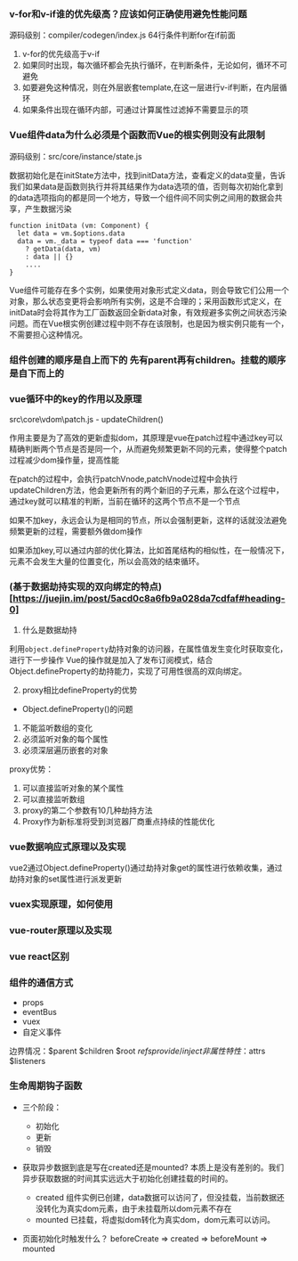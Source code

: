 ### v-for和v-if谁的优先级高？应该如何正确使用避免性能问题
源码级别：compiler/codegen/index.js  64行条件判断for在if前面
1. v-for的优先级高于v-if 
2. 如果同时出现，每次循环都会先执行循环，在判断条件，无论如何，循环不可避免
3. 如要避免这种情况，则在外层嵌套template,在这一层进行v-if判断，在内层循环
4. 如果条件出现在循环内部，可通过计算属性过滤掉不需要显示的项

### Vue组件data为什么必须是个函数而Vue的根实例则没有此限制
源码级别：src/core/instance/state.js

数据初始化是在initState方法中，找到initData方法，查看定义的data变量，告诉我们如果data是函数则执行并将其结果作为data选项的值，否则每次初始化拿到的data选项指向的都是同一个地方，导致一个组件间不同实例之间用的数据会共享，产生数据污染
```
function initData (vm: Component) {
  let data = vm.$options.data
  data = vm._data = typeof data === 'function'
    ? getData(data, vm)
    : data || {}
    ....
}
```
Vue组件可能存在多个实例，如果使用对象形式定义data，则会导致它们公用一个对象，那么状态变更将会影响所有实例，这是不合理的；采用函数形式定义，在initData时会将其作为工厂函数返回全新data对象，有效规避多实例之间状态污染问题。而在Vue根实例创建过程中则不存在该限制，也是因为根实例只能有一个，不需要担心这种情况。

### 组件创建的顺序是自上而下的 先有parent再有children。挂载的顺序是自下而上的
### vue循环中的key的作用以及原理
src\core\vdom\patch.js - updateChildren()

作用主要是为了高效的更新虚拟dom，其原理是vue在patch过程中通过key可以精确判断两个节点是否是同一个，从而避免频繁更新不同的元素，使得整个patch过程减少dom操作量，提高性能

在patch的过程中，会执行patchVnode,patchVnode过程中会执行updateChildren方法，他会更新所有的两个新旧的子元素，那么在这个过程中，通过key就可以精准的判断，当前在循环的这两个节点不是一个节点

如果不加key，永远会认为是相同的节点，所以会强制更新，这样的话就没法避免频繁更新的过程，需要额外做dom操作

如果添加key,可以通过内部的优化算法，比如首尾结构的相似性，在一般情况下，元素不会发生大量的位置变化，所以会高效的结束循环。


### (基于数据劫持实现的双向绑定的特点)[https://juejin.im/post/5acd0c8a6fb9a028da7cdfaf#heading-0]
1. 什么是数据劫持

利用`object.defineProperty`劫持对象的访问器，在属性值发生变化时获取变化，进行下一步操作
Vue的操作就是加入了发布订阅模式，结合Object.defineProperty的劫持能力，实现了可用性很高的双向绑定。

2. proxy相比defineProperty的优势
- Object.defineProperty()的问题
1. 不能监听数组的变化
2. 必须监听对象的每个属性
3. 必须深层遍历嵌套的对象

proxy优势：
1. 可以直接监听对象的某个属性
2. 可以直接监听数组
3. proxy的第二个参数有10几种劫持方法
4. Proxy作为新标准将受到浏览器厂商重点持续的性能优化


### vue数据响应式原理以及实现
vue2通过Object.defineProperty()通过劫持对象get的属性进行依赖收集，通过劫持对象的set属性进行派发更新

### vuex实现原理，如何使用

### vue-router原理以及实现

### vue react区别

### 组件的通信方式

- props
- eventBus
- vuex
- 自定义事件

边界情况：$parent $children $root $refs provide/inject 
非属性特性：$attrs $listeners


### 生命周期钩子函数
- 三个阶段：
  - 初始化
  - 更新
  - 销毁

- 获取异步数据到底是写在created还是mounted?
  本质上是没有差别的。我们异步获取数据的时间其实远远大于初始化创建挂载的时间的。
  - created 组件实例已创建，data数据可以访问了，但没挂载，当前数据还没转化为真实dom元素，由于未挂载所以dom元素不存在
  - mounted 已挂载，将虚拟dom转化为真实dom，dom元素可以访问。
- 页面初始化时触发什么？
  beforeCreate => created => beforeMount => mounted